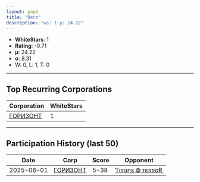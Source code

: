 ```yaml
---
layout: page
title: "Berz"
description: "ws: 1 μ: 24.22"
---
```

- **WhiteStars**: 1
- **Rating**: -0.71
- **μ**: 24.22  
- **σ**: 8.31
- W: 0, L: 1, T: 0

---

## Top Recurring Corporations

| Corporation | WhiteStars |
| --- | --- |
| [ГОРИЗОНТ](https://ws.tsl.rocks/corp/fc3e048fc6343ca1150c739ea0ee3851e467726090f1a6be2e8ce1f4851c7362/) | 1 |

---

## Participation History (last 50)

| Date | Corp | Score | Opponent |
| --- | --- | --- | --- |
| 2025-06-01 | [ГОРИЗОНТ](https://ws.tsl.rocks/corp/fc3e048fc6343ca1150c739ea0ee3851e467726090f1a6be2e8ce1f4851c7362/) | 5-38 | [Ƭιтαηѕ Ф тєʀʀσƦ](https://ws.tsl.rocks/corp/61696db57416971a365d3034c85eb5815c9ff04c0fbe5fa4be99689883df54af/) |